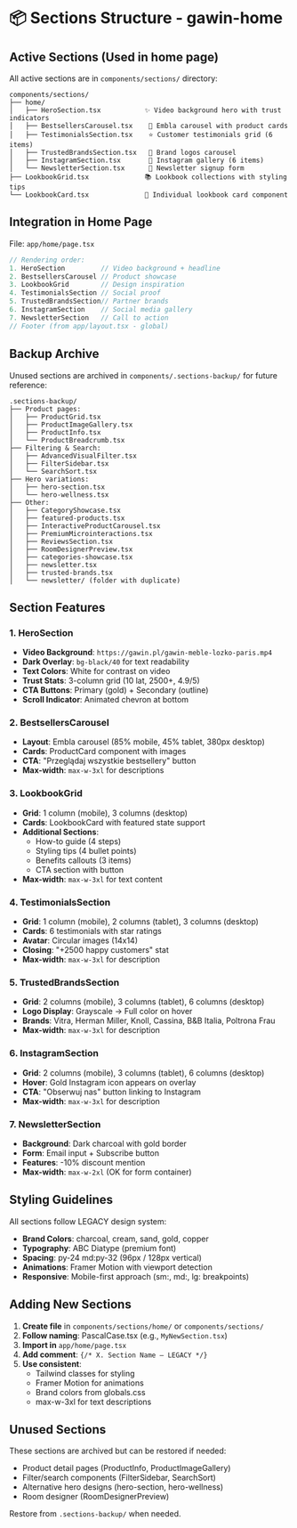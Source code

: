 # 📦 Sections Structure - gawin-home

## Active Sections (Used in home page)

All active sections are in `components/sections/` directory:

```
components/sections/
├── home/
│   ├── HeroSection.tsx           ✨ Video background hero with trust indicators
│   ├── BestsellersCarousel.tsx    🎠 Embla carousel with product cards
│   ├── TestimonialsSection.tsx    ⭐ Customer testimonials grid (6 items)
│   ├── TrustedBrandsSection.tsx   🏢 Brand logos carousel
│   ├── InstagramSection.tsx       📸 Instagram gallery (6 items)
│   └── NewsletterSection.tsx      📧 Newsletter signup form
├── LookbookGrid.tsx              📚 Lookbook collections with styling tips
└── LookbookCard.tsx              🎨 Individual lookbook card component
```

## Integration in Home Page

File: `app/home/page.tsx`

```typescript
// Rendering order:
1. HeroSection         // Video background + headline
2. BestsellersCarousel // Product showcase
3. LookbookGrid        // Design inspiration
4. TestimonialsSection // Social proof
5. TrustedBrandsSection// Partner brands
6. InstagramSection    // Social media gallery
7. NewsletterSection   // Call to action
// Footer (from app/layout.tsx - global)
```

## Backup Archive

Unused sections are archived in `components/.sections-backup/` for future reference:

```
.sections-backup/
├── Product pages:
│   ├── ProductGrid.tsx
│   ├── ProductImageGallery.tsx
│   ├── ProductInfo.tsx
│   └── ProductBreadcrumb.tsx
├── Filtering & Search:
│   ├── AdvancedVisualFilter.tsx
│   ├── FilterSidebar.tsx
│   └── SearchSort.tsx
├── Hero variations:
│   ├── hero-section.tsx
│   └── hero-wellness.tsx
├── Other:
│   ├── CategoryShowcase.tsx
│   ├── featured-products.tsx
│   ├── InteractiveProductCarousel.tsx
│   ├── PremiumMicrointeractions.tsx
│   ├── ReviewsSection.tsx
│   ├── RoomDesignerPreview.tsx
│   ├── categories-showcase.tsx
│   ├── newsletter.tsx
│   ├── trusted-brands.tsx
│   └── newsletter/ (folder with duplicate)
```

## Section Features

### 1. HeroSection
- **Video Background**: `https://gawin.pl/gawin-meble-lozko-paris.mp4`
- **Dark Overlay**: `bg-black/40` for text readability
- **Text Colors**: White for contrast on video
- **Trust Stats**: 3-column grid (10 lat, 2500+, 4.9/5)
- **CTA Buttons**: Primary (gold) + Secondary (outline)
- **Scroll Indicator**: Animated chevron at bottom

### 2. BestsellersCarousel
- **Layout**: Embla carousel (85% mobile, 45% tablet, 380px desktop)
- **Cards**: ProductCard component with images
- **CTA**: "Przeglądaj wszystkie bestsellery" button
- **Max-width**: `max-w-3xl` for descriptions

### 3. LookbookGrid
- **Grid**: 1 column (mobile), 3 columns (desktop)
- **Cards**: LookbookCard with featured state support
- **Additional Sections**:
  - How-to guide (4 steps)
  - Styling tips (4 bullet points)
  - Benefits callouts (3 items)
  - CTA section with button
- **Max-width**: `max-w-3xl` for text content

### 4. TestimonialsSection
- **Grid**: 1 column (mobile), 2 columns (tablet), 3 columns (desktop)
- **Cards**: 6 testimonials with star ratings
- **Avatar**: Circular images (14x14)
- **Closing**: "+2500 happy customers" stat
- **Max-width**: `max-w-3xl` for description

### 5. TrustedBrandsSection
- **Grid**: 2 columns (mobile), 3 columns (tablet), 6 columns (desktop)
- **Logo Display**: Grayscale → Full color on hover
- **Brands**: Vitra, Herman Miller, Knoll, Cassina, B&B Italia, Poltrona Frau
- **Max-width**: `max-w-3xl` for description

### 6. InstagramSection
- **Grid**: 2 columns (mobile), 3 columns (tablet), 6 columns (desktop)
- **Hover**: Gold Instagram icon appears on overlay
- **CTA**: "Obserwuj nas" button linking to Instagram
- **Max-width**: `max-w-3xl` for description

### 7. NewsletterSection
- **Background**: Dark charcoal with gold border
- **Form**: Email input + Subscribe button
- **Features**: -10% discount mention
- **Max-width**: `max-w-2xl` (OK for form container)

## Styling Guidelines

All sections follow LEGACY design system:
- **Brand Colors**: charcoal, cream, sand, gold, copper
- **Typography**: ABC Diatype (premium font)
- **Spacing**: py-24 md:py-32 (96px / 128px vertical)
- **Animations**: Framer Motion with viewport detection
- **Responsive**: Mobile-first approach (sm:, md:, lg: breakpoints)

## Adding New Sections

1. **Create file** in `components/sections/home/` or `components/sections/`
2. **Follow naming**: PascalCase.tsx (e.g., `MyNewSection.tsx`)
3. **Import in** `app/home/page.tsx`
4. **Add comment**: `{/* X. Section Name — LEGACY */}`
5. **Use consistent**:
   - Tailwind classes for styling
   - Framer Motion for animations
   - Brand colors from globals.css
   - max-w-3xl for text descriptions

## Unused Sections

These sections are archived but can be restored if needed:
- Product detail pages (ProductInfo, ProductImageGallery)
- Filter/search components (FilterSidebar, SearchSort)
- Alternative hero designs (hero-section, hero-wellness)
- Room designer (RoomDesignerPreview)

Restore from `.sections-backup/` when needed.
